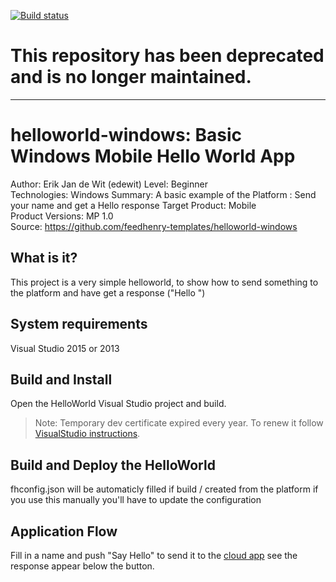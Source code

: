 [![Build status](https://ci.appveyor.com/api/projects/status/lrlv2l28en4saq7e?svg=true)](https://ci.appveyor.com/project/edewit/helloworld-windows)

# This repository has been deprecated and is no longer maintained.

---

helloworld-windows: Basic Windows Mobile Hello World App
========================================================
Author: Erik Jan de Wit (edewit)
Level: Beginner  
Technologies: Windows
Summary: A basic example of the Platform : Send your name and get a Hello <name> response
Target Product: Mobile  
Product Versions: MP 1.0   
Source: https://github.com/feedhenry-templates/helloworld-windows

What is it?
-----------

This project is a very simple helloworld, to show how to send something to the platform and have get a response ("Hello <name>")

System requirements
-------------------

Visual Studio 2015 or 2013

Build and Install
-----------------

Open the HelloWorld Visual Studio project and build.

> Note: Temporary dev certificate expired every year. To renew it follow [VisualStudio instructions](https://msdn.microsoft.com/en-us/library/windows/apps/br230260(v=vs.110).aspx).

Build and Deploy the HelloWorld
-------------------------------

fhconfig.json will be automaticly filled if build / created from the platform if you use this manually you'll have to update the configuration

Application Flow
----------------

Fill in a name and push "Say Hello" to send it to the [cloud app](https://github.com/feedhenry-templates/helloworld-cloud) see the response appear below the button.
